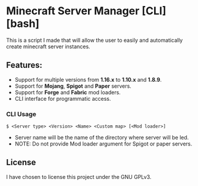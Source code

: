 # Minecraft Server Manager [CLI] [bash]

This is a script I made that will allow the user to easily and automatically create minecraft server instances.

## Features:
- Support for multiple versions from **1.16.x** to **1.10.x** and **1.8.9**.
- Support for **Mojang**, **Spigot** and **Paper** servers.
- Support for **Forge** and **Fabric** mod loaders.
- CLI interface for programmatic access.

### CLI Usage
`$ <Server type> <Version> <Name> <Custom map> [<Mod loader>]`

- Server name will be the name of the directory where server will be led.
- NOTE: Do not provide Mod loader argument for Spigot or paper servers.

## License
I have chosen to license this project under the GNU GPLv3.
